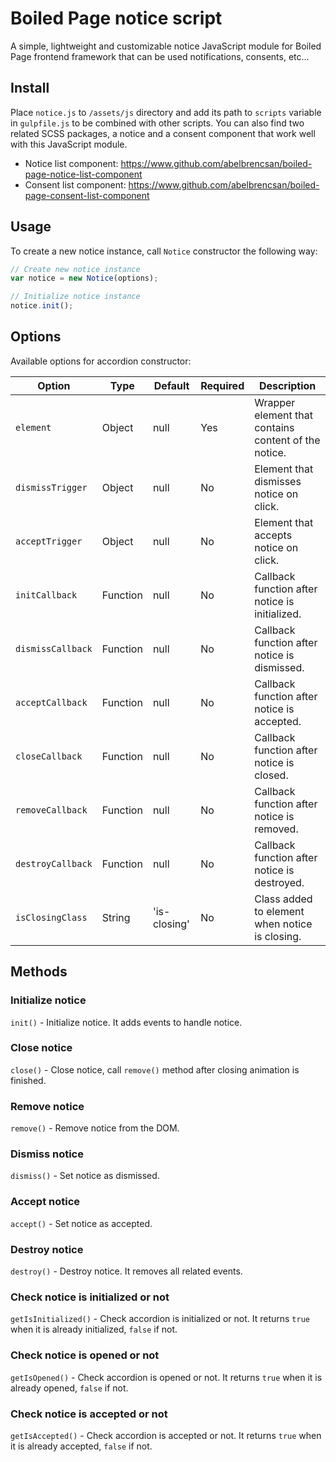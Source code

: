 # Boiled Page notice script

A simple, lightweight and customizable notice JavaScript module for Boiled Page frontend framework that can be used notifications, consents, etc...

## Install

Place `notice.js` to `/assets/js` directory and add its path to `scripts` variable in `gulpfile.js` to be combined with other scripts. You can also find two related SCSS packages, a notice and a consent component that work well with this JavaScript module.

- Notice list component: <https://www.github.com/abelbrencsan/boiled-page-notice-list-component>
- Consent list component: <https://www.github.com/abelbrencsan/boiled-page-consent-list-component>

## Usage

To create a new notice instance, call `Notice` constructor the following way:

```js
// Create new notice instance
var notice = new Notice(options);

// Initialize notice instance
notice.init();
```

## Options

Available options for accordion constructor:

Option| Type | Default | Required | Description
------|------|---------|----------|------------
`element` | Object | null | Yes | Wrapper element that contains content of the notice.
`dismissTrigger` | Object | null | No | Element that dismisses notice on click.
`acceptTrigger` | Object | null | No | Element that accepts notice on click.
`initCallback` | Function | null | No | Callback function after notice is initialized.
`dismissCallback` | Function | null | No | Callback function after notice is dismissed.
`acceptCallback` | Function | null | No | Callback function after notice is accepted.
`closeCallback` | Function | null | No | Callback function after notice is closed.
`removeCallback` | Function | null | No | Callback function after notice is removed.
`destroyCallback` | Function | null | No | Callback function after notice is destroyed.
`isClosingClass` | String | 'is-closing' | No | Class added to element when notice is closing.

## Methods

### Initialize notice

`init()` - Initialize notice. It adds events to handle notice.

### Close notice

`close()` - Close notice, call `remove()` method after closing animation is finished.

### Remove notice

`remove()` - Remove notice from the DOM.

### Dismiss notice

`dismiss()` - Set notice as dismissed.

### Accept notice

`accept()` - Set notice as accepted.

### Destroy notice

`destroy()` - Destroy notice. It removes all related events.

### Check notice is initialized or not

`getIsInitialized()` - Check accordion is initialized or not. It returns `true` when it is already initialized, `false` if not.

### Check notice is opened or not

`getIsOpened()` - Check accordion is opened or not. It returns `true` when it is already opened, `false` if not.

### Check notice is accepted or not

`getIsAccepted()` - Check accordion is accepted or not. It returns `true` when it is already accepted, `false` if not.
